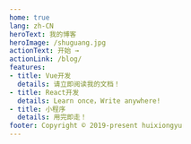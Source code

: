 ```yaml
---
home: true
lang: zh-CN
heroText: 我的博客
heroImage: /shuguang.jpg
actionText: 开始 →
actionLink: /blog/
features:
- title: Vue开发
  details: 请立即阅读我的文档！
- title: React开发
  details: Learn once，Write anywhere!
- title: 小程序
  details: 用完即走！
footer: Copyright © 2019-present huixiongyu
---
```

